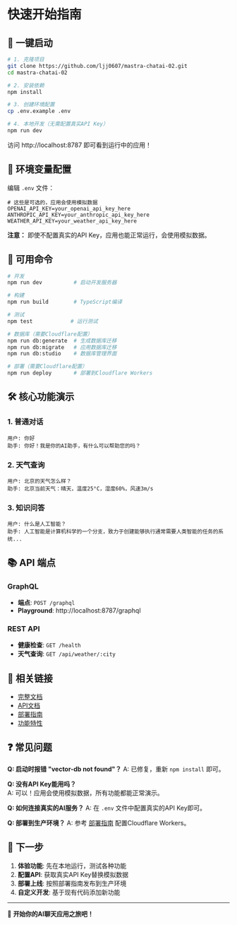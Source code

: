 # 快速开始指南

## 🚀 一键启动

```bash
# 1. 克隆项目
git clone https://github.com/ljj0607/mastra-chatai-02.git
cd mastra-chatai-02

# 2. 安装依赖
npm install

# 3. 创建环境配置
cp .env.example .env

# 4. 本地开发（无需配置真实API Key）
npm run dev
```

访问 http://localhost:8787 即可看到运行中的应用！

## 📝 环境变量配置

编辑 `.env` 文件：

```env
# 这些是可选的，应用会使用模拟数据
OPENAI_API_KEY=your_openai_api_key_here
ANTHROPIC_API_KEY=your_anthropic_api_key_here
WEATHER_API_KEY=your_weather_api_key_here
```

**注意：** 即使不配置真实的API Key，应用也能正常运行，会使用模拟数据。

## 🔧 可用命令

```bash
# 开发
npm run dev          # 启动开发服务器

# 构建
npm run build        # TypeScript编译

# 测试
npm test            # 运行测试

# 数据库（需要Cloudflare配置）
npm run db:generate  # 生成数据库迁移
npm run db:migrate   # 应用数据库迁移
npm run db:studio    # 数据库管理界面

# 部署（需要Cloudflare配置）
npm run deploy       # 部署到Cloudflare Workers
```

## 🛠️ 核心功能演示

### 1. 普通对话
```
用户: 你好
助手: 你好！我是你的AI助手，有什么可以帮助您的吗？
```

### 2. 天气查询
```
用户: 北京的天气怎么样？
助手: 北京当前天气：晴天，温度25°C，湿度60%，风速3m/s
```

### 3. 知识问答
```
用户: 什么是人工智能？
助手: 人工智能是计算机科学的一个分支，致力于创建能够执行通常需要人类智能的任务的系统...
```

## 📚 API 端点

### GraphQL
- **端点**: `POST /graphql`
- **Playground**: http://localhost:8787/graphql

### REST API
- **健康检查**: `GET /health`
- **天气查询**: `GET /api/weather/:city`

## 🔗 相关链接

- [完整文档](./README.md)
- [API文档](./docs/API.md)
- [部署指南](./docs/SETUP.md)
- [功能特性](./docs/FEATURES.md)

## ❓ 常见问题

**Q: 启动时报错 "vector-db not found"？**
A: 已修复，重新 `npm install` 即可。

**Q: 没有API Key能用吗？**  
A: 可以！应用会使用模拟数据，所有功能都能正常演示。

**Q: 如何连接真实的AI服务？**
A: 在 `.env` 文件中配置真实的API Key即可。

**Q: 部署到生产环境？**
A: 参考 [部署指南](./docs/SETUP.md) 配置Cloudflare Workers。

## 🎯 下一步

1. **体验功能**: 先在本地运行，测试各种功能
2. **配置API**: 获取真实API Key替换模拟数据  
3. **部署上线**: 按照部署指南发布到生产环境
4. **自定义开发**: 基于现有代码添加新功能

---

🎉 **开始你的AI聊天应用之旅吧！**
